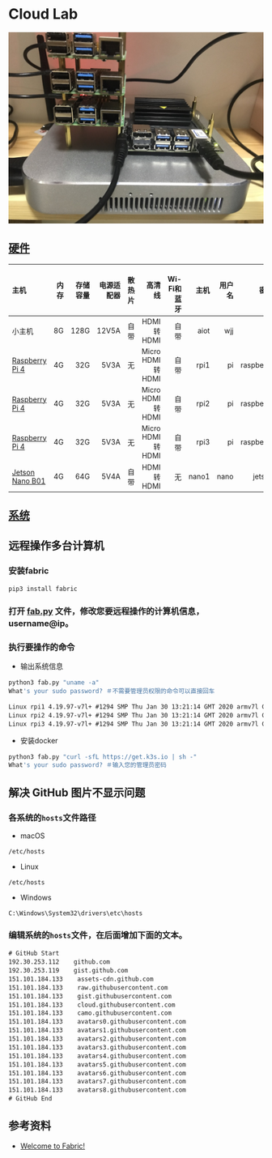 # Cloud Lab
![](logo.jpg)

## [硬件](hardware)
| 主机                                                                                 | 内存   | 存储容量 | 电源适配器 | 散热片 | 高清线             |　Wi-Fi和蓝牙 | 主机 | 用户名 | 密码 |
| :---                                                                                | ----:  | ----:   | ---:     | ---:  | ---:              | ---:        | ---:    | ---:     | ---:     |
| 小主机 | 8G | 128G | 12V5A | 自带 | HDMI 转 HDMI | 自带 | aiot | wjj | |
| [Raspberry Pi 4](https://www.raspberrypi.org/products/raspberry-pi-4-model-b/)      | 4G     | 32G     | 5V3A     | 无    | Micro HDMI 转 HDMI | 自带        | rpi1    | pi      | raspberry |
| [Raspberry Pi 4](https://www.raspberrypi.org/products/raspberry-pi-4-model-b/)      | 4G     | 32G     | 5V3A     | 无    | Micro HDMI 转 HDMI | 自带        | rpi2    | pi      | raspberry |
| [Raspberry Pi 4](https://www.raspberrypi.org/products/raspberry-pi-4-model-b/)      | 4G     | 32G     | 5V3A     | 无    | Micro HDMI 转 HDMI | 自带        | rpi3    | pi      | raspberry |
| [Jetson Nano B01](https://developer.nvidia.com/embedded/jetson-nano)                | 4G     | 64G     | 5V4A     | 自带  | HDMI 转 HDMI       | 无          | nano1   | nano    | jetson    |

## [系统](system)

## 远程操作多台计算机
### 安装fabric
```bash
pip3 install fabric
```

### 打开 [fab.py](fab.py) 文件，修改您要远程操作的计算机信息，username@ip。

### 执行要操作的命令
* 输出系统信息
```bash
python3 fab.py "uname -a"
What's your sudo password? ＃不需要管理员权限的命令可以直接回车
```
```txt
Linux rpi1 4.19.97-v7l+ #1294 SMP Thu Jan 30 13:21:14 GMT 2020 armv7l GNU/Linux
Linux rpi2 4.19.97-v7l+ #1294 SMP Thu Jan 30 13:21:14 GMT 2020 armv7l GNU/Linux
Linux rpi3 4.19.97-v7l+ #1294 SMP Thu Jan 30 13:21:14 GMT 2020 armv7l GNU/Linux
```

* 安装docker
```bash
python3 fab.py "curl -sfL https://get.k3s.io | sh -"
What's your sudo password? ＃输入您的管理员密码
```


## 解决 GitHub 图片不显示问题
### 各系统的```hosts```文件路径
* macOS
```
/etc/hosts
```
* Linux
```
/etc/hosts
```
* Windows
```
C:\Windows\System32\drivers\etc\hosts
```

### 编辑系统的```hosts```文件，在后面增加下面的文本。
```txt
# GitHub Start
192.30.253.112    github.com
192.30.253.119    gist.github.com
151.101.184.133    assets-cdn.github.com
151.101.184.133    raw.githubusercontent.com
151.101.184.133    gist.githubusercontent.com
151.101.184.133    cloud.githubusercontent.com
151.101.184.133    camo.githubusercontent.com
151.101.184.133    avatars0.githubusercontent.com
151.101.184.133    avatars1.githubusercontent.com
151.101.184.133    avatars2.githubusercontent.com
151.101.184.133    avatars3.githubusercontent.com
151.101.184.133    avatars4.githubusercontent.com
151.101.184.133    avatars5.githubusercontent.com
151.101.184.133    avatars6.githubusercontent.com
151.101.184.133    avatars7.githubusercontent.com
151.101.184.133    avatars8.githubusercontent.com
# GitHub End
```

## 参考资料
* [Welcome to Fabric!](https://www.fabfile.org/)
